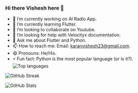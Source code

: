 ### Hi there Vishesh here 👋


- 🔭 I’m currently working on AI Radio App.
- 🌱 I’m currently learning Flutter.
- 👯 I’m looking to collaborate on Youtube.
- 🤔 I’m looking for help with Velocityx documentation.
- 💬 Ask me about Flutter and Python.
- 📫 How to reach me: Email: karanvishesh23@gmail.com.
- 😄 Pronouns: He/His.
- ⚡ Fun fact: Python is the most popular language (or is it?).
![Top languages](https://github-readme-stats.vercel.app/api/top-langs/?username=karanvishesh&layout=compact&theme=tokyonight)

![GitHub Streak](https://github-readme-streak-stats.herokuapp.com/?user=karanvishesh&theme=tokyonight)

![GitHub Stats](https://github-readme-stats.vercel.app/api?username=karanvishesh&show_icons=true&layout=compact&theme=tokyonight)
